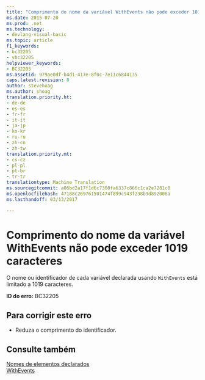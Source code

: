 ```yaml
---
title: "Comprimento do nome da variável WithEvents não pode exceder 1019 caracteres | Documentos do Microsoft"
ms.date: 2015-07-20
ms.prod: .net
ms.technology:
- devlang-visual-basic
ms.topic: article
f1_keywords:
- bc32205
- vbc32205
helpviewer_keywords:
- BC32205
ms.assetid: 979ae0df-b4d1-417e-8f0c-7e11c6844135
caps.latest.revision: 8
author: stevehoag
ms.author: shoag
translation.priority.ht:
- de-de
- es-es
- fr-fr
- it-it
- ja-jp
- ko-kr
- ru-ru
- zh-cn
- zh-tw
translation.priority.mt:
- cs-cz
- pl-pl
- pt-br
- tr-tr
translationtype: Machine Translation
ms.sourcegitcommit: a06bd2a17f1d6c7308fa6337c866c1ca2e7281c0
ms.openlocfilehash: 47188c269761501474f899c943f238b9d892006a
ms.lasthandoff: 03/13/2017

---
```

# <a name="withevents-variable-name-length-cannot-exceed-1019-characters"></a>Comprimento do nome da variável WithEvents não pode exceder 1019 caracteres
O nome ou identificador de cada variável declarada usando `WithEvents` está limitado a 1019 caracteres.  
  
 **ID do erro:** BC32205  
  
## <a name="to-correct-this-error"></a>Para corrigir este erro  
  
-   Reduza o comprimento do identificador.  
  
## <a name="see-also"></a>Consulte também  
 [Nomes de elementos declarados](../../visual-basic/programming-guide/language-features/declared-elements/declared-element-names.md)   
 [WithEvents](../../visual-basic/language-reference/modifiers/withevents.md)
